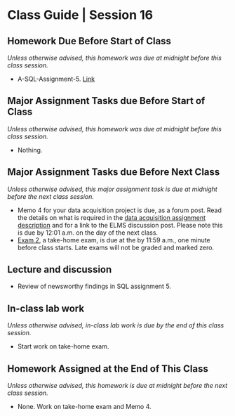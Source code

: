 # Class Guide | Session 16

## Homework Due Before Start of Class
*Unless otherwise advised, this homework was due at midnight before this class session.*

* A-SQL-Assignment-5. [Link](../15/15-Homework-Assigned/A-SQL-Assignment-5.sql)

## Major Assignment Tasks due Before Start of Class
*Unless otherwise advised, this homework was due at midnight before this class session.*

* Nothing.

## Major Assignment Tasks due Before Next Class
*Unless otherwise advised, this major assignment task is due at midnight before the next class session.*   

* Memo 4 for your data acquisition project is due, as a forum post.  Read the details on what is required in the [data acquisition assignment description](../../major-assignments/data-acquisition-project/readme.md) and for a link to the ELMS discussion post. Please note this is due by 12:01 a.m. on the day of the next class.
* [Exam 2](../../major-assignments/exam-2/readme.md), a take-home exam, is due at the by 11:59 a.m., one minute before class starts.  Late exams will not be graded and marked zero.

## Lecture and discussion
* Review of newsworthy findings in SQL assignment 5. 

## In-class lab work
*Unless otherwise advised, in-class lab work is due by the end of this class session.*   

* Start work on take-home exam.

## Homework Assigned at the End of This Class
*Unless otherwise advised, this homework is due at midnight before the next class session.*   

* None.  Work on take-home exam and Memo 4.
